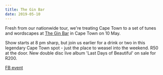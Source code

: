```yaml
---
title: The Gin Bar
date: 2019-05-10
---
```


Fresh from our nationwide tour, we're treating Cape Town to a set of tunes and wordscapes at [The Gin Bar](http://www.theginbar.co.za/) in Cape Town on 10 May.

Show starts at 8 pm sharp, but join us earlier for a drink or two in this legendary Cape Town spot - just the place to weasel into the weekend. R50 at the door. New double disc live album 'Last Days of Beautiful' on sale for R200.

[FB event](https://www.facebook.com/events/451563085578410/)
